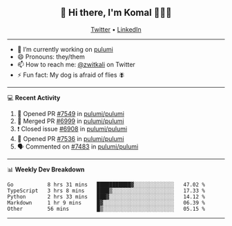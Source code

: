 <h2 align="center"> 👋 Hi there, I'm Komal 🧑🏾‍💻 </h2>
<p align="center">
    <a href="https://twitter.com/zwitkali">Twitter</a> •
    <a href="https://www.linkedin.com/in/komal-ali/">LinkedIn</a>
</p>

--------

- 🔭 I’m currently working on [pulumi](https://github.com/pulumi/pulumi)
- 😄 Pronouns: they/them
- 📫 How to reach me: [@zwitkali](https://twitter.com/zwitkali) on Twitter
- ⚡ Fun fact: My dog is afraid of flies 🪰

--------
💻 **Recent Activity**

<!--START_SECTION:activity-->
1. 💪 Opened PR [#7549](https://github.com/pulumi/pulumi/pull/7549) in [pulumi/pulumi](https://github.com/pulumi/pulumi)
2. 🎉 Merged PR [#6999](https://github.com/pulumi/pulumi/pull/6999) in [pulumi/pulumi](https://github.com/pulumi/pulumi)
3. ❗️ Closed issue [#6908](https://github.com/pulumi/pulumi/issues/6908) in [pulumi/pulumi](https://github.com/pulumi/pulumi)
4. 💪 Opened PR [#7536](https://github.com/pulumi/pulumi/pull/7536) in [pulumi/pulumi](https://github.com/pulumi/pulumi)
5. 🗣 Commented on [#7483](https://github.com/pulumi/pulumi/issues/7483) in [pulumi/pulumi](https://github.com/pulumi/pulumi)
<!--END_SECTION:activity-->

--------

📊 **Weekly Dev Breakdown**
<!--START_SECTION:waka-->
```text
Go           8 hrs 31 mins   ███████████▓░░░░░░░░░░░░░   47.02 % 
TypeScript   3 hrs 8 mins    ████▒░░░░░░░░░░░░░░░░░░░░   17.33 % 
Python       2 hrs 33 mins   ███▓░░░░░░░░░░░░░░░░░░░░░   14.12 % 
Markdown     1 hr 9 mins     █▓░░░░░░░░░░░░░░░░░░░░░░░   06.39 % 
Other        56 mins         █▒░░░░░░░░░░░░░░░░░░░░░░░   05.15 % 
```
<!--END_SECTION:waka-->

--------